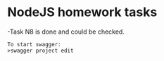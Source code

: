 # NodeJS homework tasks

-Task N8 is done and could be checked.

    To start swagger:
    >swagger project edit